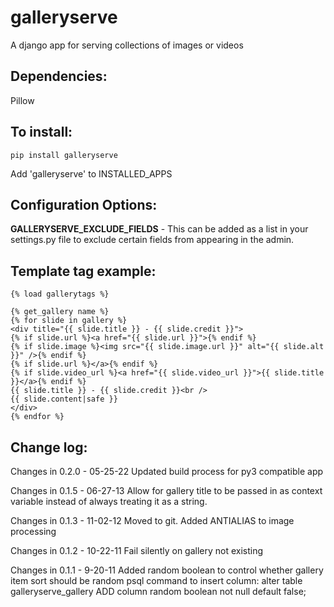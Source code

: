 # galleryserve
A django app for serving collections of images or videos

## Dependencies:
Pillow

## To install:
    pip install galleryserve

Add 'galleryserve' to INSTALLED_APPS

## Configuration Options:
**GALLERYSERVE_EXCLUDE_FIELDS** - This can be added as a list in your settings.py 
file to exclude certain fields from appearing in the admin.

## Template tag example:
```
{% load gallerytags %}

{% get_gallery name %}
{% for slide in gallery %}
<div title="{{ slide.title }} - {{ slide.credit }}">
{% if slide.url %}<a href="{{ slide.url }}">{% endif %}
{% if slide.image %}<img src="{{ slide.image.url }}" alt="{{ slide.alt }}" />{% endif %}
{% if slide.url %}</a>{% endif %}
{% if slide.video_url %}<a href="{{ slide.video_url }}">{{ slide.title }}</a>{% endif %}
{{ slide.title }} - {{ slide.credit }}<br />
{{ slide.content|safe }}
</div>
{% endfor %}
```

## Change log:
Changes in 0.2.0 - 05-25-22
Updated build process for py3 compatible app

Changes in 0.1.5 - 06-27-13
Allow for gallery title to be passed in as context variable instead of always
treating it as a string.

Changes in 0.1.3 - 11-02-12
Moved to git. Added ANTIALIAS to image processing

Changes in 0.1.2 - 10-22-11
Fail silently on gallery not existing

Changes in 0.1.1 - 9-20-11
Added random boolean to control whether gallery item sort should be random
psql command to insert column:
alter table galleryserve_gallery ADD column random boolean not null default false;
